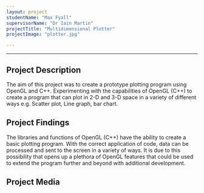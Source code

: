 ```yaml
---
layout: project
studentName: "Max Fyall"
supervisorName: "Dr Iain Martin"
projectTitle: "Multidimensional Plotter"
projectImage: "plotter.jpg"

---
```


<hr>

## Project Description
The aim of this project was to create a prototype plotting program using OpenGL and C++. Experimenting with the capabilities of OpenGL (C++) to create a program that can plot in 2-D and 3-D space in a variety of different ways e.g. Scatter plot, Line graph, bar chart.

## Project Findings
The libraries and functions of OpenGL (C++) have the ability to create a basic plotting program. With the correct application of code, data can be processed and sent to the screen in a variety of ways. It is due to this possibility that opens up a plethora of OpenGL features that could be used to extend the program further and beyond with additional development.


## Project Media
